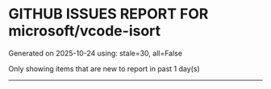 
# GITHUB ISSUES REPORT FOR microsoft/vcode-isort


Generated on 2025-10-24 using: stale=30, all=False


Only showing items that are new to report in past 1 day(s)


---




















